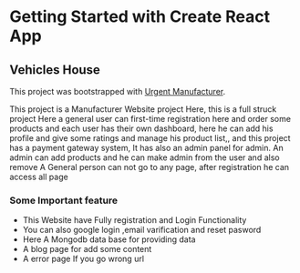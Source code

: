 # Getting Started with Create React App

## Vehicles House

This project was bootstrapped with [Urgent Manufacturer](https://manufacturer-website-ad7b7.web.app).

This project is a  Manufacturer Website project
Here, this is a full struck project
Here a general user can first-time registration here and order some products and each user has their own dashboard, here he can add his profile and give some ratings and manage his product list,, and this project has a payment gateway system, 
It has also an admin panel for admin. An admin can add products and he can make admin from the user and also remove 
A General person can not go to any page, after registration he can access all page

### Some Important feature

- This Website have Fully registration and Login Functionality
- You can also google login ,email varification and reset pasword
- Here A Mongodb data base for providing data
- A blog page for add some content
- A error page If you go wrong url
